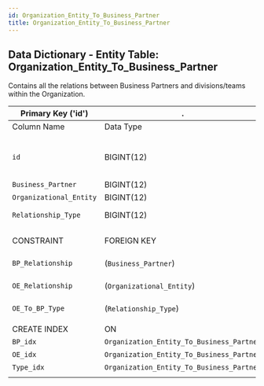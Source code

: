 ```yaml
---
id: Organization_Entity_To_Business_Partner
title: Organization_Entity_To_Business_Partner
---
```


## Data Dictionary - Entity Table: Organization_Entity_To_Business_Partner

Contains all the relations between Business Partners and divisions/teams within the Organization. 				

| Primary Key ('id')|.|ENGINE = InnoDB|.|.|
|---|---|---|---|---|
|Column Name|Data Type|PK Primary Key, NN-Not Null, Null|Example|Comments|
||
|`id`|BIGINT(12)|PK, NN|1|PrimaryKey-ID, Not Null (auto creates)|
|`Business_Partner`|BIGINT(12)|NULL|.|12|Business Partner id|
|`Organizational_Entity`|BIGINT(12)|NULL|.|132|Organizational Entity id|
|`Relationship_Type`|BIGINT(12)|NULL|33|Relationship Type id|
||
|CONSTRAINT|FOREIGN KEY|REFERENCES|ON DELETE|ON UPDATE|
|`BP_Relationship`|(`Business_Partner`)|`Business_Partner` (`id`)| NO ACTION|NO ACTION|
|`OE_Relationship`|(`Organizational_Entity`)|`Organizational_Entitiy` (`id`)| NO ACTION|NO ACTION|
|`OE_To_BP_Type`|(`Relationship_Type`)|`Organization_Entity_To_Business_Partner_Type` (`id`)| NO ACTION|NO ACTION|
||
|CREATE INDEX|ON|ASC|VISIBLE|.|
|`BP_idx`|`Organization_Entity_To_Business_Partner`|(`Business_Partner` ASC) | VISIBLE|.|
|`OE_idx`|`Organization_Entity_To_Business_Partner`|(`Organizational_Entity` ASC) | VISIBLE|.|
|`Type_idx`|`Organization_Entity_To_Business_Partner`|(`Relationship_Type` ASC) | VISIBLE|.|
||
